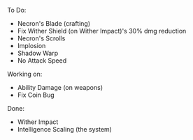 To Do:
- Necron's Blade (crafting)
- Fix Wither Shield (on Wither Impact)'s 30% dmg reduction
- Necron's Scrolls
- Implosion
- Shadow Warp
- No Attack Speed

Working on:
- Ability Damage (on weapons)
- Fix Coin Bug

Done:
- Wither Impact
- Intelligence Scaling (the system)
